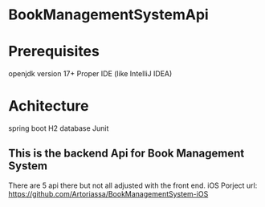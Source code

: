 # BookManagementSystemApi
# Prerequisites
openjdk version 17+
Proper IDE (like IntelliJ IDEA)
# Achitecture
spring boot
H2 database
Junit
## This is the backend Api for Book Management System
There are 5 api there but not all adjusted with the front end.
iOS Porject url: https://github.com/Artoriassa/BookManagementSystem-iOS
